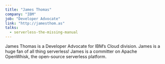 ```yaml
---
title: "James Thomas"
company: "IBM"
job: "Developer Advocate"
link: "http://jamesthom.as"
talks:
  - serverless-the-missing-manual
---
```


James Thomas is a Developer Advocate for IBM’s Cloud division. James is a huge fan of all thing serverless! James is a committer on Apache OpenWhisk, the open-source serverless platform.
